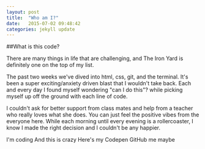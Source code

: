 ```yaml
---
layout: post
title:  "Who am I?"
date:   2015-07-02 09:48:42
categories: jekyll update
---
```


##What is this code?  

There are many things in life that are
challenging, and The Iron Yard is definitely
one on the top of my list.

The past two weeks we've dived into html, css, git, and the terminal.
It's been a super exciting/anxiety driven blast that I wouldn't take back.
Each and every day I found myself wondering "can I do this"? while picking
myself up off the ground with each line of code.

I couldn't ask for better support from class mates and help from a teacher
who really loves what she does. You can just feel the positive vibes
from the everyone here. While each morning until every evening is a
rollercoaster, I know I made the right decision and I couldn't be any happier.

I'm coding
And this is crazy
Here's my Codepen
GitHub me maybe



